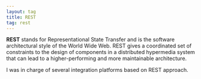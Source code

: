 ```yaml
---
layout: tag
title: REST
tag: rest
---
```


__REST__ stands for Representational State Transfer and is the software architectural style of the World Wide Web.
REST gives a coordinated set of constraints to the design of components in a distributed hypermedia system that can 
lead to a higher-performing and more maintainable architecture.

I was in charge of several integration platforms based on REST approach.